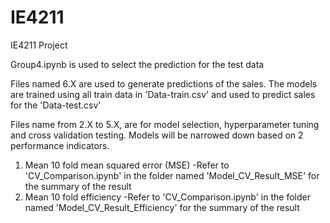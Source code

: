 # IE4211
IE4211 Project

Group4.ipynb is used to select the prediction for the test data


Files named 6.X are used to generate predictions of the sales. The models are trained using all train data in 'Data-train.csv' and used to predict sales for the 'Data-test.csv'


Files name from 2.X to 5.X, are for model selection, hyperparameter tuning and cross validation testing. Models will be narrowed down based on 2 performance indicators. 
1. Mean 10 fold mean squared error (MSE)
-Refer to 'CV_Comparison.ipynb' in the folder named 'Model_CV_Result_MSE' for the summary of the result
3. Mean 10 fold efficiency
-Refer to 'CV_Comparison.ipynb' in the folder named 'Model_CV_Result_Efficiency' for the summary of the result
